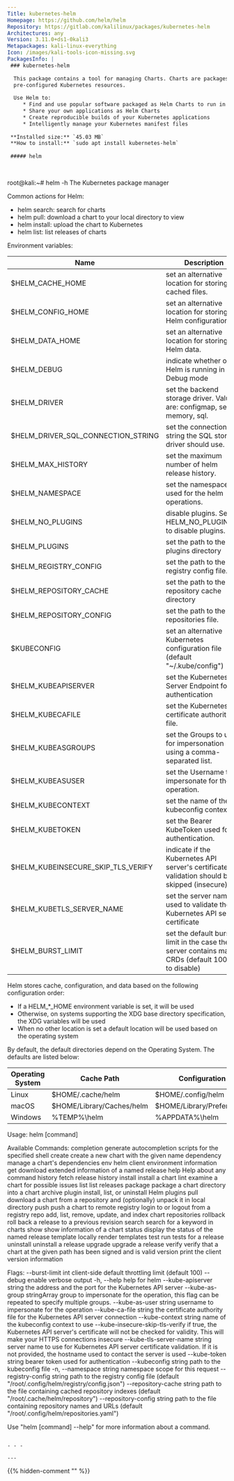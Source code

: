 ```yaml
---
Title: kubernetes-helm
Homepage: https://github.com/helm/helm
Repository: https://gitlab.com/kalilinux/packages/kubernetes-helm
Architectures: any
Version: 3.11.0+ds1-0kali3
Metapackages: kali-linux-everything 
Icon: /images/kali-tools-icon-missing.svg
PackagesInfo: |
 ### kubernetes-helm
 
  This package contains a tool for managing Charts. Charts are packages of
  pre-configured Kubernetes resources.
   
  Use Helm to:
     * Find and use popular software packaged as Helm Charts to run in Kubernetes
     * Share your own applications as Helm Charts
     * Create reproducible builds of your Kubernetes applications
     * Intelligently manage your Kubernetes manifest files
 
 **Installed size:** `45.03 MB`  
 **How to install:** `sudo apt install kubernetes-helm`  
 
 ##### helm
 
 
 ```
 root@kali:~# helm -h
 The Kubernetes package manager
 
 Common actions for Helm:
 
 - helm search:    search for charts
 - helm pull:      download a chart to your local directory to view
 - helm install:   upload the chart to Kubernetes
 - helm list:      list releases of charts
 
 Environment variables:
 
 | Name                               | Description                                                                                       |
 |------------------------------------|---------------------------------------------------------------------------------------------------|
 | $HELM_CACHE_HOME                   | set an alternative location for storing cached files.                                             |
 | $HELM_CONFIG_HOME                  | set an alternative location for storing Helm configuration.                                       |
 | $HELM_DATA_HOME                    | set an alternative location for storing Helm data.                                                |
 | $HELM_DEBUG                        | indicate whether or not Helm is running in Debug mode                                             |
 | $HELM_DRIVER                       | set the backend storage driver. Values are: configmap, secret, memory, sql.                       |
 | $HELM_DRIVER_SQL_CONNECTION_STRING | set the connection string the SQL storage driver should use.                                      |
 | $HELM_MAX_HISTORY                  | set the maximum number of helm release history.                                                   |
 | $HELM_NAMESPACE                    | set the namespace used for the helm operations.                                                   |
 | $HELM_NO_PLUGINS                   | disable plugins. Set HELM_NO_PLUGINS=1 to disable plugins.                                        |
 | $HELM_PLUGINS                      | set the path to the plugins directory                                                             |
 | $HELM_REGISTRY_CONFIG              | set the path to the registry config file.                                                         |
 | $HELM_REPOSITORY_CACHE             | set the path to the repository cache directory                                                    |
 | $HELM_REPOSITORY_CONFIG            | set the path to the repositories file.                                                            |
 | $KUBECONFIG                        | set an alternative Kubernetes configuration file (default "~/.kube/config")                       |
 | $HELM_KUBEAPISERVER                | set the Kubernetes API Server Endpoint for authentication                                         |
 | $HELM_KUBECAFILE                   | set the Kubernetes certificate authority file.                                                    |
 | $HELM_KUBEASGROUPS                 | set the Groups to use for impersonation using a comma-separated list.                             |
 | $HELM_KUBEASUSER                   | set the Username to impersonate for the operation.                                                |
 | $HELM_KUBECONTEXT                  | set the name of the kubeconfig context.                                                           |
 | $HELM_KUBETOKEN                    | set the Bearer KubeToken used for authentication.                                                 |
 | $HELM_KUBEINSECURE_SKIP_TLS_VERIFY | indicate if the Kubernetes API server's certificate validation should be skipped (insecure)       |
 | $HELM_KUBETLS_SERVER_NAME          | set the server name used to validate the Kubernetes API server certificate                        |
 | $HELM_BURST_LIMIT                  | set the default burst limit in the case the server contains many CRDs (default 100, -1 to disable)|
 
 Helm stores cache, configuration, and data based on the following configuration order:
 
 - If a HELM_*_HOME environment variable is set, it will be used
 - Otherwise, on systems supporting the XDG base directory specification, the XDG variables will be used
 - When no other location is set a default location will be used based on the operating system
 
 By default, the default directories depend on the Operating System. The defaults are listed below:
 
 | Operating System | Cache Path                | Configuration Path             | Data Path               |
 |------------------|---------------------------|--------------------------------|-------------------------|
 | Linux            | $HOME/.cache/helm         | $HOME/.config/helm             | $HOME/.local/share/helm |
 | macOS            | $HOME/Library/Caches/helm | $HOME/Library/Preferences/helm | $HOME/Library/helm      |
 | Windows          | %TEMP%\helm               | %APPDATA%\helm                 | %APPDATA%\helm          |
 
 Usage:
   helm [command]
 
 Available Commands:
   completion  generate autocompletion scripts for the specified shell
   create      create a new chart with the given name
   dependency  manage a chart's dependencies
   env         helm client environment information
   get         download extended information of a named release
   help        Help about any command
   history     fetch release history
   install     install a chart
   lint        examine a chart for possible issues
   list        list releases
   package     package a chart directory into a chart archive
   plugin      install, list, or uninstall Helm plugins
   pull        download a chart from a repository and (optionally) unpack it in local directory
   push        push a chart to remote
   registry    login to or logout from a registry
   repo        add, list, remove, update, and index chart repositories
   rollback    roll back a release to a previous revision
   search      search for a keyword in charts
   show        show information of a chart
   status      display the status of the named release
   template    locally render templates
   test        run tests for a release
   uninstall   uninstall a release
   upgrade     upgrade a release
   verify      verify that a chart at the given path has been signed and is valid
   version     print the client version information
 
 Flags:
       --burst-limit int                 client-side default throttling limit (default 100)
       --debug                           enable verbose output
   -h, --help                            help for helm
       --kube-apiserver string           the address and the port for the Kubernetes API server
       --kube-as-group stringArray       group to impersonate for the operation, this flag can be repeated to specify multiple groups.
       --kube-as-user string             username to impersonate for the operation
       --kube-ca-file string             the certificate authority file for the Kubernetes API server connection
       --kube-context string             name of the kubeconfig context to use
       --kube-insecure-skip-tls-verify   if true, the Kubernetes API server's certificate will not be checked for validity. This will make your HTTPS connections insecure
       --kube-tls-server-name string     server name to use for Kubernetes API server certificate validation. If it is not provided, the hostname used to contact the server is used
       --kube-token string               bearer token used for authentication
       --kubeconfig string               path to the kubeconfig file
   -n, --namespace string                namespace scope for this request
       --registry-config string          path to the registry config file (default "/root/.config/helm/registry/config.json")
       --repository-cache string         path to the file containing cached repository indexes (default "/root/.cache/helm/repository")
       --repository-config string        path to the file containing repository names and URLs (default "/root/.config/helm/repositories.yaml")
 
 Use "helm [command] --help" for more information about a command.
 ```
 
 - - -
 
---
```

{{% hidden-comment "<!--Do not edit anything above this line-->" %}}
